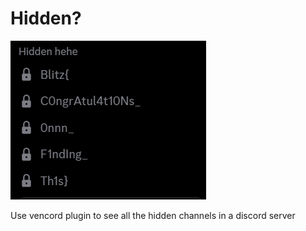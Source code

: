 # Hidden?

![Hidden_Solve.png](Hidden_Solve.png)

Use vencord plugin to see all the hidden channels in a discord server
